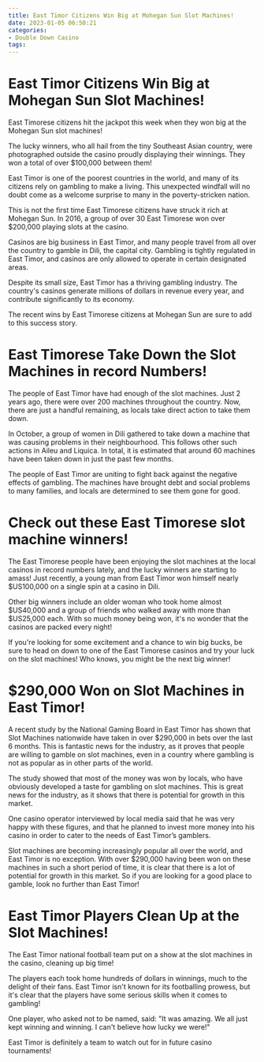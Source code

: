 ```yaml
---
title: East Timor Citizens Win Big at Mohegan Sun Slot Machines!
date: 2023-01-05 06:50:21
categories:
- Double Down Casino
tags:
---
```



#  East Timor Citizens Win Big at Mohegan Sun Slot Machines!

 East Timorese citizens hit the jackpot this week when they won big at the Mohegan Sun slot machines!

The lucky winners, who all hail from the tiny Southeast Asian country, were photographed outside the casino proudly displaying their winnings. They won a total of over $100,000 between them!

East Timor is one of the poorest countries in the world, and many of its citizens rely on gambling to make a living. This unexpected windfall will no doubt come as a welcome surprise to many in the poverty-stricken nation.

This is not the first time East Timorese citizens have struck it rich at Mohegan Sun. In 2016, a group of over 30 East Timorese won over $200,000 playing slots at the casino.

Casinos are big business in East Timor, and many people travel from all over the country to gamble in Dili, the capital city. Gambling is tightly regulated in East Timor, and casinos are only allowed to operate in certain designated areas.

Despite its small size, East Timor has a thriving gambling industry. The country's casinos generate millions of dollars in revenue every year, and contribute significantly to its economy.

The recent wins by East Timorese citizens at Mohegan Sun are sure to add to this success story.

#  East Timorese Take Down the Slot Machines in record Numbers!

The people of East Timor have had enough of the slot machines. Just 2 years ago, there were over 200 machines throughout the country. Now, there are just a handful remaining, as locals take direct action to take them down.

In October, a group of women in Dili gathered to take down a machine that was causing problems in their neighbourhood. This follows other such actions in Aileu and Liquica. In total, it is estimated that around 60 machines have been taken down in just the past few months.

The people of East Timor are uniting to fight back against the negative effects of gambling. The machines have brought debt and social problems to many families, and locals are determined to see them gone for good.

#  Check out these East Timorese slot machine winners!

The East Timorese people have been enjoying the slot machines at the local casinos in record numbers lately, and the lucky winners are starting to amass! Just recently, a young man from East Timor won himself nearly $US100,000 on a single spin at a casino in Dili.

Other big winners include an older woman who took home almost $US40,000 and a group of friends who walked away with more than $US25,000 each. With so much money being won, it's no wonder that the casinos are packed every night!

If you're looking for some excitement and a chance to win big bucks, be sure to head on down to one of the East Timorese casinos and try your luck on the slot machines! Who knows, you might be the next big winner!

#  $290,000 Won on Slot Machines in East Timor!

A recent study by the National Gaming Board in East Timor has shown that Slot Machines nationwide have taken in over $290,000 in bets over the last 6 months. This is fantastic news for the industry, as it proves that people are willing to gamble on slot machines, even in a country where gambling is not as popular as in other parts of the world.

The study showed that most of the money was won by locals, who have obviously developed a taste for gambling on slot machines. This is great news for the industry, as it shows that there is potential for growth in this market.

One casino operator interviewed by local media said that he was very happy with these figures, and that he planned to invest more money into his casino in order to cater to the needs of East Timor’s gamblers.

Slot machines are becoming increasingly popular all over the world, and East Timor is no exception. With over $290,000 having been won on these machines in such a short period of time, it is clear that there is a lot of potential for growth in this market. So if you are looking for a good place to gamble, look no further than East Timor!

#  East Timor Players Clean Up at the Slot Machines!

The East Timor national football team put on a show at the slot machines in the casino, cleaning up big time!

The players each took home hundreds of dollars in winnings, much to the delight of their fans. East Timor isn't known for its footballing prowess, but it's clear that the players have some serious skills when it comes to gambling!

One player, who asked not to be named, said: "It was amazing. We all just kept winning and winning. I can't believe how lucky we were!"

East Timor is definitely a team to watch out for in future casino tournaments!